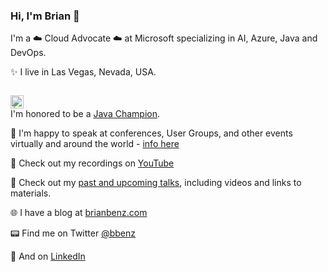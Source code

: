 
<!--
**bbenz/bbenz** is a ✨ _special_ ✨ repository because its `README.md` (this file) appears on your GitHub profile.

Here are some ideas to get you started:

- 🔭 I’m currently working on ...
- 🌱 I’m currently learning ...
- 👯 I’m looking to collaborate on ...
- 🤔 I’m looking for help with ...
- 💬 Ask me about ...
- 📫 How to reach me: ...
- 😄 Pronouns: ...
- ⚡ Fun fact: ...
-->


### Hi, I'm Brian 👋

I'm a ☁️ Cloud Advocate ☁️ at Microsoft specializing in AI, Azure, Java and DevOps.

✨ I live in Las Vegas, Nevada, USA.  

[<code>
<img alt="java" width="21px" src="https://img.icons8.com/color/240/000000/java-coffee-cup-logo.png">
</code>](https://docs.oracle.com/en/java/)  I'm honored to be a [Java Champion](https://developer.oracle.com/javachampions/).  

📣 I'm happy to speak at conferences, User Groups, and other events virtually and around the world - [info here](https://gist.github.com/bbenz/fa6051837028d8eb788d27e71bc8cc8b)

🎥 Check out my recordings on [YouTube](https://www.youtube.com/channel/UCe5km7kRaL33VZw5lGeWd5Q)

📼 Check out my [past and upcoming talks](https://www.brianbenz.com/blog/briantalks/), including videos and links to materials. 

🌐 I have a blog at [brianbenz.com](https://www.brianbenz.com/)

📟 Find me  on Twitter [@bbenz](https://twitter.com/bbenz)

💼 And on [LinkedIn](https://www.linkedin.com/in/brianbenz/)
